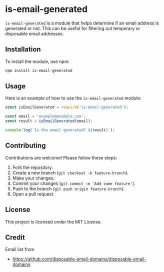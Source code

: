 # is-email-generated

`is-email-generated` is a module that helps determine if an email address is generated or not. This can be useful for filtering out temporary or disposable email addresses.

## Installation

To install the module, use npm:

```bash
npm install is-email-generated
```

## Usage

Here is an example of how to use the `is-email-generated` module:

```javascript
const isEmailGenerated = require('is-email-generated');

const email = 'example@example.com';
const result = isEmailGenerated(email);

console.log(`Is the email generated? ${result}`);
```

## Contributing

Contributions are welcome! Please follow these steps:

1. Fork the repository.
2. Create a new branch (`git checkout -b feature-branch`).
3. Make your changes.
4. Commit your changes (`git commit -m 'Add some feature'`).
5. Push to the branch (`git push origin feature-branch`).
6. Open a pull request.

## License

This project is licensed under the MIT License.

## Credit

Email list from

* https://github.com/disposable-email-domains/disposable-email-domains